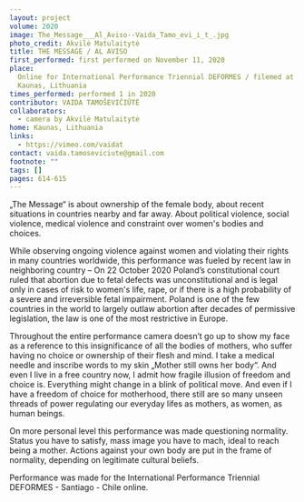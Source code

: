 ```yaml
---
layout: project
volume: 2020
image: The_Message___Al_Aviso--Vaida_Tamo_evi_i_t_.jpg
photo_credit: Akvilė Matulaitytė
title: THE MESSAGE / AL AVISO
first_performed: first performed on November 11, 2020
place:
  Online for International Performance Triennial DEFORMES / filemed at home in
  Kaunas, Lithuania
times_performed: performed 1 in 2020
contributor: VAIDA TAMOŠEVIČIŪTĖ
collaborators:
  - camera by Akvilė Matulaitytė
home: Kaunas, Lithuania
links:
  - https://vimeo.com/vaidat
contact: vaida.tamoseviciute@gmail.com
footnote: ""
tags: []
pages: 614-615
---
```


„The Message“ is about ownership of the female body, about recent situations in countries nearby and far away. About political violence, social violence, medical violence and constraint over women's bodies and choices.

While observing ongoing violence against women and violating their rights in many countries worldwide, this performance was fueled by recent law in neighboring country – On 22 October 2020 Poland’s constitutional court ruled that abortion due to fetal defects was unconstitutional and is legal only in cases of risk to women's life, rape, or if there is a high probability of a severe and irreversible fetal impairment. Poland is one of the few countries in the world to largely outlaw abortion after decades of permissive legislation, the law is one of the most restrictive in Europe.

Throughout the entire performance camera doesn’t go up to show my face as a reference to this insignificance of all the bodies of mothers, who suffer having no choice or ownership of their flesh and mind. I take a medical needle and inscribe words to my skin „Mother still owns her body“. And even I live in a free country now, I admit how fragile illusion of freedom and choice is. Everything might change in a blink of political move. And even if I have a freedom of choice for motherhood, there still are so many unseen threads of power regulating our everyday lifes as mothers, as women, as human beings.

On more personal level this performance was made questioning normality. Status you have to satisfy, mass image you have to mach, ideal to reach being a mother. Actions against your own body are put in the frame of normality, depending on legitimate cultural beliefs.

Performance was made for the International Performance Triennial DEFORMES - Santiago - Chile online.
